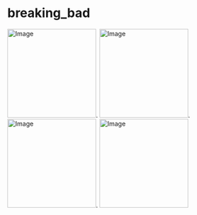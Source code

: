 # breaking_bad


<img src="https://user-images.githubusercontent.com/87586865/181712183-145c9477-e950-470d-8a21-5a7d09b25c67.jpeg" alt="Image" width="200"/>.    <img src="https://user-images.githubusercontent.com/87586865/181712194-60e46917-e8bc-4330-ab10-1a23e58cd84f.jpeg" alt="Image" width="200"/>.    <img src="https://user-images.githubusercontent.com/87586865/181712259-276d5a43-4878-428f-a691-490ecd6464b3.jpeg" alt="Image" width="200"/>.    <img src="https://user-images.githubusercontent.com/87586865/181712021-b6f0de96-1fbc-4930-a329-03c88de0cd9e.jpeg" alt="Image" width="200"/>

